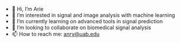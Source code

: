 - 👋 Hi, I’m Arie
- 👀 I’m interested in signal and image analysis with machine learning
- 🌱 I’m currently learning on advanced tools in signal prediction
- 💞️ I’m looking to collaborate on biomedical signal analysis
- 📫 How to reach me: anry@uab.edu

<!---
nakhmani/nakhmani is a ✨ special ✨ repository because its `README.md` (this file) appears on your GitHub profile.
You can click the Preview link to take a look at your changes.
--->
